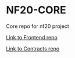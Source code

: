 # NF20-CORE

Core repo for nf20 project

[Link to Frontend repo](https://github.com/sumeetrohra/nf20-client)

[Link to Contracts repo](https://github.com/arjun-r34/nf20)
